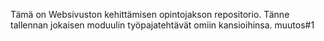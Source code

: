 Tämä on Websivuston kehittämisen opintojakson repositorio. Tänne tallennan jokaisen moduulin työpajatehtävät omiin kansioihinsa. muutos#1